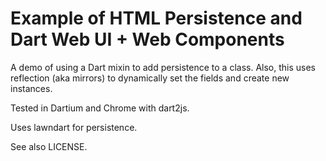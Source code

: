 # Example of HTML Persistence and Dart Web UI + Web Components

A demo of using a Dart mixin to add persistence to a class.
Also, this uses reflection (aka mirrors) to dynamically
set the fields and create new instances.

Tested in Dartium and Chrome with dart2js.

Uses lawndart for persistence.

See also LICENSE.
